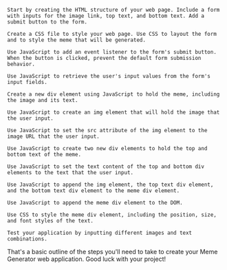    Start by creating the HTML structure of your web page. Include a form with inputs for the image link, top text, and bottom text. Add a submit button to the form.

    Create a CSS file to style your web page. Use CSS to layout the form and to style the meme that will be generated.

    Use JavaScript to add an event listener to the form's submit button. When the button is clicked, prevent the default form submission behavior.

    Use JavaScript to retrieve the user's input values from the form's input fields.

    Create a new div element using JavaScript to hold the meme, including the image and its text.

    Use JavaScript to create an img element that will hold the image that the user input.

    Use JavaScript to set the src attribute of the img element to the image URL that the user input.

    Use JavaScript to create two new div elements to hold the top and bottom text of the meme.

    Use JavaScript to set the text content of the top and bottom div elements to the text that the user input.

    Use JavaScript to append the img element, the top text div element, and the bottom text div element to the meme div element.

    Use JavaScript to append the meme div element to the DOM.

    Use CSS to style the meme div element, including the position, size, and font styles of the text.

    Test your application by inputting different images and text combinations.

That's a basic outline of the steps you'll need to take to create your Meme Generator web application. Good luck with your project!
